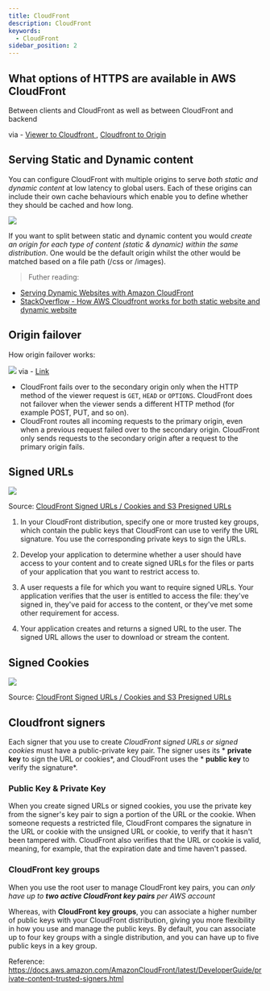 ```yaml
---
title: CloudFront
description: CloudFront
keywords:
  - CloudFront
sidebar_position: 2
---
```


## What options of HTTPS are available in AWS CloudFront

Between clients and CloudFront as well as between CloudFront and backend

via - [Viewer to Cloudfront ](https://docs.aws.amazon.com/AmazonCloudFront/latest/DeveloperGuide/using-https-viewers-to-cloudfront.html), [Cloudfront to Origin](https://docs.aws.amazon.com/AmazonCloudFront/latest/DeveloperGuide/using-https-cloudfront-to-custom-origin.html)


## Serving Static and Dynamic content

You can configure CloudFront with multiple origins to serve *both static and dynamic content* at low latency to global users. Each of these origins can include their own cache behaviours which enable you to define whether they should be cached and how long.

![](/img/aws/networking/cloudfront/static-dynamic-content.png)

If you want to split between static and dynamic content you would *create an origin for each type of content (static & dynamic) within the same distribution*. One would be the default origin whilst the other would be matched based on a file path (/css or /images). 


> Futher reading: 
- [Serving Dynamic Websites with Amazon CloudFront](https://blog.shikisoft.com/serving-dynamic-website-with-amazon-cloudfront/)
- [StackOverflow - How AWS Cloudfront works for both static website and dynamic website](https://stackoverflow.com/questions/62773107/how-aws-cloudfront-works-for-both-static-website-and-dynamic-website-when-websit)


## Origin failover

How origin failover works: 

![](/img/aws/networking/cloudfront/failover.png)
via - [Link](https://docs.aws.amazon.com/AmazonCloudFront/latest/DeveloperGuide/high_availability_origin_failover.html)

- CloudFront fails over to the secondary origin only when the HTTP method of the viewer request is `GET`, `HEAD` or `OPTIONS`. CloudFront does not failover when the viewer sends a different HTTP method (for example POST, PUT, and so on).
- CloudFront routes all incoming requests to the primary origin, even when a previous request failed over to the secondary origin. CloudFront only sends requests to the secondary origin after a request to the primary origin fails.


## Signed URLs 

![](https://lh4.googleusercontent.com/Bu8XKpcwnq0FsZMxRNZPNw9q4YI_5S5Dl_RRgV7pNNKojJiTfzy4-bzKvAVJ43G5uiuVhSFlBfH3FCjxzkoEPIekRcFLGFWStHQFQ7_-SEFsOn-sZyp-B9syw4CS0TcNnU23mu1PgH9zCWJUuyeV1Q)

Source: [CloudFront Signed URLs / Cookies and S3 Presigned URLs](https://liveroomlk.medium.com/cloudfront-signed-urls-cookies-and-s3-presigned-urls-be850c34f9ce)

1.  In your CloudFront distribution, specify one or more trusted key groups, which contain the public keys that CloudFront can use to verify the URL signature. You use the corresponding private keys to sign the URLs.

2.  Develop your application to determine whether a user should have access to your content and to create signed URLs for the files or parts of your application that you want to restrict access to.

3.  A user requests a file for which you want to require signed URLs. Your application verifies that the user is entitled to access the file: they've signed in, they've paid for access to the content, or they've met some other requirement for access.

4.  Your application creates and returns a signed URL to the user. The signed URL allows the user to download or stream the content.

## Signed Cookies

![](https://lh6.googleusercontent.com/YprbtFgEZGIU9x0x-6XDRZJIubNrcQi4WA3gzmW7Gw6eu03O_4HLxHBVisfIs5peVcRck36NxlnFXS_wjU8XP_SpYj7yodrJlnCD0IDXBur1R4Ne7WGFcrVs175JY8VYB3gALeMeTUOq4kRbUDe_8w)

Source: [CloudFront Signed URLs / Cookies and S3 Presigned URLs](https://liveroomlk.medium.com/cloudfront-signed-urls-cookies-and-s3-presigned-urls-be850c34f9ce)

## Cloudfront signers

Each signer that you use to create *CloudFront signed URLs or signed cookies* must have a public-private key pair. The signer uses its * **private key** to sign the URL or cookies*, and CloudFront uses the * **public key** to verify the signature*.

### Public Key & Private Key

When you create signed URLs or signed cookies, you use the private key from the signer's key pair to sign a portion of the URL or the cookie. When someone requests a restricted file, CloudFront compares the signature in the URL or cookie with the unsigned URL or cookie, to verify that it hasn't been tampered with. CloudFront also verifies that the URL or cookie is valid, meaning, for example, that the expiration date and time haven't passed.

### CloudFront key groups

When you use the root user to manage CloudFront key pairs, you can *only have up to **two active CloudFront key pairs** per AWS account*

Whereas, with **CloudFront key groups**, you can associate a higher number of public keys with your CloudFront distribution, giving you more flexibility in how you use and manage the public keys. By default, you can associate up to four key groups with a single distribution, and you can have up to five public keys in a key group.


Reference: <https://docs.aws.amazon.com/AmazonCloudFront/latest/DeveloperGuide/private-content-trusted-signers.html>